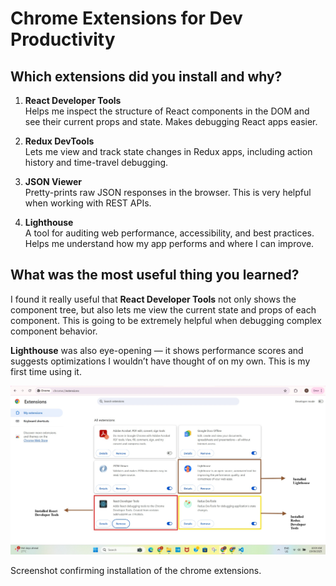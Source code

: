# Chrome Extensions for Dev Productivity

## Which extensions did you install and why?

1. **React Developer Tools**  
   Helps me inspect the structure of React components in the DOM and see their current props and state. Makes debugging React apps easier.

2. **Redux DevTools**  
   Lets me view and track state changes in Redux apps, including action history and time-travel debugging.

3. **JSON Viewer**  
   Pretty-prints raw JSON responses in the browser. This is very helpful when working with REST APIs.

4. **Lighthouse**  
   A tool for auditing web performance, accessibility, and best practices. Helps me understand how my app performs and where I can improve.

## What was the most useful thing you learned?

I found it really useful that **React Developer Tools** not only shows the component tree, but also lets me view the current state and props of each component. This is going to be extremely helpful when debugging complex component behavior.

**Lighthouse** was also eye-opening — it shows performance scores and suggests optimizations I wouldn’t have thought of on my own. This is my first time using it. 
 
 ![alt text](installedchromeextensions.jpg)

 Screenshot confirming installation of the chrome extensions. 